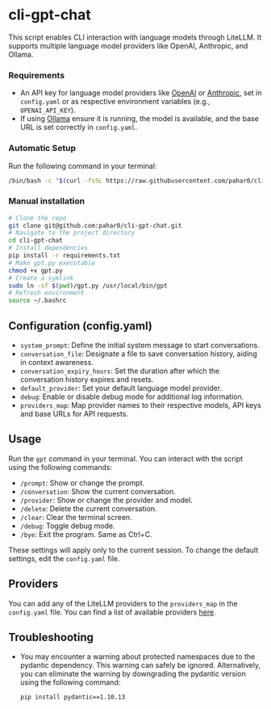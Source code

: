 # cli-gpt-chat

This script enables CLI interaction with language models through LiteLLM. It supports multiple language model providers like OpenAI, Anthropic, and Ollama.

### Requirements

-   An API key for language model providers like [OpenAI](https://platform.openai.com/account/api-keys) or [Anthropic](https://console.anthropic.com/settings/keys), set in `config.yaml` or as respective environment variables (e.g., `OPENAI_API_KEY`).
-   If using [Ollama](https://ollama.ai) ensure it is running, the model is available, and the base URL is set correctly in `config.yaml`.

### Automatic Setup

Run the following command in your terminal:

```bash
/bin/bash -c "$(curl -fsSL https://raw.githubusercontent.com/pahar0/cli-gpt-chat/main/install.sh)"
```

### Manual installation

```bash
# Clone the repo
git clone git@github.com:pahar0/cli-gpt-chat.git
# Navigate to the project directory
cd cli-gpt-chat
# Install dependencies
pip install -r requirements.txt
# Make gpt.py executable
chmod +x gpt.py
# Create a symlink
sudo ln -sf $(pwd)/gpt.py /usr/local/bin/gpt
# Refresh environment
source ~/.bashrc
```

## Configuration (config.yaml)

-   `system_prompt`: Define the initial system message to start conversations.
-   `conversation_file`: Designate a file to save conversation history, aiding in context awareness.
-   `conversation_expiry_hours`: Set the duration after which the conversation history expires and resets.
-   `default_provider`: Set your default language model provider.
-   `debug`: Enable or disable debug mode for additional log information.
-   `providers_map`: Map provider names to their respective models, API keys and base URLs for API requests.

## Usage

Run the `gpt` command in your terminal. You can interact with the script using the following commands:

-   `/prompt`: Show or change the prompt.
-   `/conversation`: Show the current conversation.
-   `/provider`: Show or change the provider and model.
-   `/delete`: Delete the current conversation.
-   `/clear`: Clear the terminal screen.
-   `/debug`: Toggle debug mode.
-   `/bye`: Exit the program. Same as Ctrl+C.

These settings will apply only to the current session. To change the default settings, edit the `config.yaml` file.

## Providers

You can add any of the LiteLLM providers to the `providers_map` in the `config.yaml` file.
You can find a list of available providers [here](https://litellm.vercel.app/docs/providers).

## Troubleshooting

-   You may encounter a warning about protected namespaces due to the pydantic dependency. This warning can safely be ignored. Alternatively, you can eliminate the warning by downgrading the pydantic version using the following command:
    ```bash
    pip install pydantic==1.10.13
    ```
